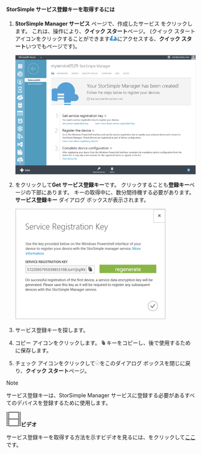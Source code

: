 <!--author=alkohli last changed: 9/17/15-->

#### <a name="to-get-the-storsimple-service-registration-key"></a>StorSimple サービス登録キーを取得するには
1. **StorSimple Manager サービス** ページで、作成したサービス をクリックします。 これは、操作により、**クイック スタート**ページ。 (クイック スタート アイコンをクリックすることができます![StorSimple のクイック スタート アイコン](./media/storsimple-get-service-registration-key/HCS_QuickStartIcon-include.png)にアクセスする、**クイック スタート**いつでもページです)。
   
     ![StorSimple のクイック スタート ページ](./media/storsimple-get-service-registration-key/HCS_ServiceQuickStart-include.png)
2. をクリックして**Get サービス登録キー**です。 クリックすることも**登録キー**ページの下部にあります。 キーの取得中に、数分間待機する必要があります。 **サービス登録キー**  ダイアログ ボックスが表示されます。
   
     ![サービス登録キー ダイアログ ボックス](./media/storsimple-get-service-registration-key/HCS_GetServiceRegistrationKey-include.png)
3. サービス登録キーを探します。
4. コピー アイコンをクリックします。 ![StorSimple のコピー アイコン](./media/storsimple-get-service-registration-key/HCS_CopyIcon-include.png) キーをコピーし、後で使用するために保存します。
5. チェック アイコンをクリックして![StorSimple のチェック マーク アイコン](./media/storsimple-get-service-registration-key/HCS_CheckIcon-include.png)をこのダイアログ ボックスを閉じに戻り、**クイック スタート**ページ。

> [!NOTE]
> サービス登録キーは、StorSimple Manager サービスに登録する必要があるすべてのデバイスを登録するために使用します。
> 
> 

![使用可能なビデオ](./media/storsimple-get-service-registration-key/Video_icon.png)**ビデオ**

サービス登録キーを取得する方法を示すビデオを見るには、をクリックして[ここ](https://azure.microsoft.com/documentation/videos/get-the-service-registration-key/)です。

